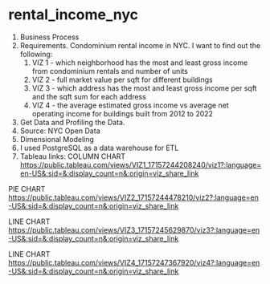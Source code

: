 # rental_income_nyc

1) Business Process
2) Requirements. Condominium rental income in NYC. I want to find out the following:
    1. VIZ 1 - which neighborhood has the most and least gross income from condominium rentals and number of units
    2. VIZ 2 - full market value per sqft for different buildings
    3. VIZ 3 - which address has the most and least gross income per sqft and the sqft sum for each address
    4. VIZ 4 - the average estimated gross income vs average net operating income for buildings built from 2012 to 2022
3) Get Data and Profiling the Data. 
4) Source: NYC Open Data 
5) Dimensional Modeling
6) I used PostgreSQL as a data warehouse for ETL
7) Tableau links:
COLUMN CHART
https://public.tableau.com/views/VIZ1_17157244208240/viz1?:language=en-US&:sid=&:display_count=n&:origin=viz_share_link

PIE CHART
https://public.tableau.com/views/VIZ2_17157244478210/viz2?:language=en-US&:sid=&:display_count=n&:origin=viz_share_link

LINE CHART
https://public.tableau.com/views/VIZ3_17157245629870/viz3?:language=en-US&:sid=&:display_count=n&:origin=viz_share_link

LINE CHART
https://public.tableau.com/views/VIZ4_17157247367920/viz4?:language=en-US&:sid=&:display_count=n&:origin=viz_share_link
